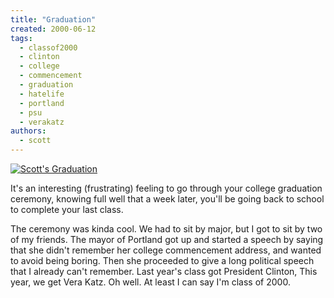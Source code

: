 ```yaml
---
title: "Graduation"
created: 2000-06-12
tags:
  - classof2000
  - clinton
  - college
  - commencement
  - graduation
  - hatelife
  - portland
  - psu
  - verakatz
authors:
  - scott
---
```


[![Scott's Graduation](/images/219248341_23ae203be3.jpg)](http://www.flickr.com/photos/spaceninja/219248341/)

It's an interesting (frustrating) feeling to go through your college graduation ceremony, knowing full well that a week later, you'll be going back to school to complete your last class.

The ceremony was kinda cool. We had to sit by major, but I got to sit by two of my friends. The mayor of Portland got up and started a speech by saying that she didn't remember her college commencement address, and wanted to avoid being boring. Then she proceeded to give a long political speech that I already can't remember. Last year's class got President Clinton, This year, we get Vera Katz. Oh well. At least I can say I'm class of 2000.
